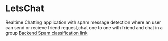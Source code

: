 # LetsChat
Realtime Chatting application with spam message detection where an user can send or recieve friend request,chat one to one with friend and chat in a group
[Backend Spam classification link](https://github.com/Aman16-ai/spam_classification)
